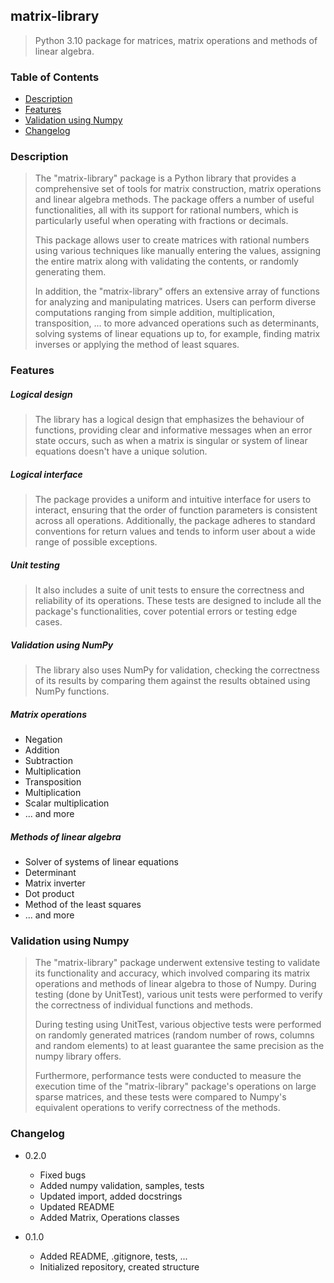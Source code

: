 ## matrix-library

> Python 3.10 package for matrices, matrix operations and methods of linear algebra.

### Table of Contents

* [Description](#description)
* [Features](#features)
* [Validation using Numpy](#validation-using-numpy)
* [Changelog](#changelog)

### Description

> The "matrix-library" package is a Python library that provides 
> a comprehensive set of tools for matrix construction, matrix operations
> and linear algebra methods. The package offers a number of useful functionalities, all with
> its support for rational numbers, which is particularly useful when operating with
> fractions or decimals.
> 
> This package allows user to create matrices with rational numbers using various
> techniques like manually entering the values, assigning the entire matrix along with validating the
> contents, or randomly generating them.
> 
> In addition, the "matrix-library" offers an extensive array of functions for analyzing and manipulating matrices. Users can perform
> diverse computations ranging from simple addition, multiplication, transposition, ... to more advanced operations such as 
> determinants, solving systems of linear equations up to, for example, finding matrix inverses or applying the method of least squares.

### Features

##### Logical design

> The library has a logical design that emphasizes the behaviour of functions, providing clear and informative messages
> when an error state occurs, such as when a matrix is singular or system of linear equations doesn't have a unique solution.

##### Logical interface

> The package provides a uniform and intuitive interface for users to interact, ensuring that the order
> of function parameters is consistent across all operations. Additionally, the package 
> adheres to standard conventions for return values and tends to inform user about
> a wide range of possible exceptions.

##### Unit testing

> It also includes a suite of unit tests to ensure the correctness and reliability 
> of its operations. These tests are designed to include all the package's functionalities, 
> cover potential errors or testing edge cases.

##### Validation using NumPy

> The library also uses NumPy for validation, checking the correctness of its results by comparing them 
> against the results obtained using NumPy functions.

##### Matrix operations

* Negation
* Addition
* Subtraction
* Multiplication
* Transposition
* Multiplication
* Scalar multiplication
* ... and more

##### Methods of linear algebra

* Solver of systems of linear equations
* Determinant
* Matrix inverter
* Dot product
* Method of the least squares
* ... and more

### Validation using Numpy

> The "matrix-library" package underwent extensive testing to validate its functionality
> and accuracy, which involved comparing its matrix operations and methods of linear algebra
> to those of Numpy. During testing (done by UnitTest), various unit tests
> were performed to verify the correctness of individual functions and methods.
> 
> During testing using UnitTest, various objective tests were performed on randomly
> generated matrices (random number of rows, columns and random elements) to at least 
> guarantee the same precision as the numpy library offers. 
> 
> Furthermore, performance tests were conducted to measure the execution time of the "matrix-library" package's 
> operations on large sparse matrices, and these tests were compared to Numpy's equivalent operations to verify correctness
> of the methods.

### Changelog

* 0.2.0
  * Fixed bugs
  * Added numpy validation, samples, tests
  * Updated import, added docstrings
  * Updated README
  * Added Matrix, Operations classes
    
* 0.1.0
  * Added README, .gitignore, tests, ...
  * Initialized repository, created structure
